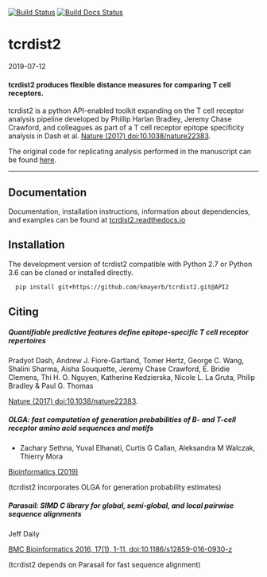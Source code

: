 [![Build Status](https://travis-ci.com/kmayerb/tcrdist2.svg?branch=API2)](https://travis-ci.com/kmayerb/tcrdist2)
[![Build Docs Status](https://readthedocs.org/projects/tcrdist2/badge/?version=latest)](https://tcrdist2.readthedocs.io/en/latest/)

# tcrdist2

2019-07-12

#### tcrdist2 produces flexible distance measures for comparing T cell receptors.

tcrdist2 is a python API-enabled toolkit expanding on the T cell receptor analysis pipeline
developed by Phillip Harlan Bradley, Jeremy Chase Crawford, and
colleagues as part of a T cell receptor epitope specificity analysis
in Dash et al. [Nature (2017) doi:10.1038/nature22383](https://doi.org/10.1038/nature22383).

The original code for replicating analysis performed in the manuscript can be found [here](https://github.com/phbradley/tcr-dist).

---

## Documentation

Documentation, installation instructions, information about dependencies, and examples
can be found at  [tcrdist2.readthedocs.io](https://tcrdist2.readthedocs.io/en/latest/)

## Installation

The development version of tcrdist2 compatible with Python 2.7 or Python 3.6
can be cloned or installed directly.

```bash
  pip install git+https://github.com/kmayerb/tcrdist2.git@API2
```



## Citing

##### Quantifiable predictive features define epitope-specific T cell receptor repertoires

Pradyot Dash, Andrew J. Fiore-Gartland, Tomer Hertz, George C. Wang, Shalini Sharma, Aisha Souquette, Jeremy Chase Crawford, E. Bridie Clemens, Thi H. O. Nguyen, Katherine Kedzierska, Nicole L. La Gruta, Philip Bradley & Paul G. Thomas

[Nature (2017) doi:10.1038/nature22383](https://doi.org/10.1038/nature22383).



##### OLGA: fast computation of generation probabilities of B- and T-cell receptor amino acid sequences and motifs

 - Zachary Sethna, Yuval Elhanati, Curtis G Callan, Aleksandra M Walczak, Thierry Mora

[Bioinformatics (2019)](https://doi.org/10.1093/bioinformatics/btz035)

(tcrdist2 incorporates OLGA for generation probability estimates)



##### Parasail: SIMD C library for global, semi-global, and local pairwise sequence alignments

Jeff Daily  

[BMC Bioinformatics 2016, 17(1), 1-11. doi:10.1186/s12859-016-0930-z](http://dx.doi.org/10.1186/s12859-016-0930-z)

(tcrdist2 depends on Parasail for fast sequence alignment)
